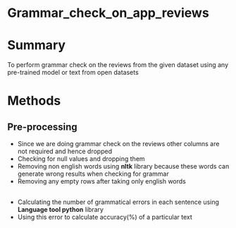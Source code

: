 # Grammar_check_on_app_reviews
# Summary
To perform grammar check on the reviews from the given dataset using any pre-trained model or text from open datasets
# Methods
## Pre-processing
* Since we are doing grammar check on the reviews other columns are not required and hence dropped
* Checking for null values and dropping them
* Removing non english words using **nltk** library because these words can generate wrong results when checking for grammar
* Removing any empty rows after taking only english words
## 
* Calculating the number of grammatical errors in each sentence using **Language tool python** library
* Using this error to calculate accuracy(%) of a particular text
